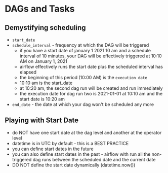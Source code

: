 # DAGs and Tasks

## Demystifying scheduling

- `start_date`
- `schedule_interval` - frequency at which the DAG will be triggered
  - if you have a start date of january 1 2021 10 am and a schedule interval of 10 minutes, your DAG will be effectively triggered at 10:10 AM on January 1, 2021
  - airflow effectively runs the start date plus the scheduled interval has elapsed
  - the beginning of this period (10:00 AM) is the `execution date`
  - 10:10 am is the start_date
  - at 10:20 am, the second dag run will be created and run immediately
  - the execution date for dag run two is 2021-01-01 at 10:10 am and the start date is 10:20 am
- `end_date` - the date at which your dag won't be scheduled any more

## Playing with Start Date

- do NOT have one start date at the dag level and another at the operator level
- datetime is in UTC by default - this is a BEST PRACTICE
- you can define start dates in the future
- you can also define start dates in the past - airflow with run all the non-triggered dag runs between the scheduled date and the current date
- DO NOT define the start date dynamically (datetime.now())
